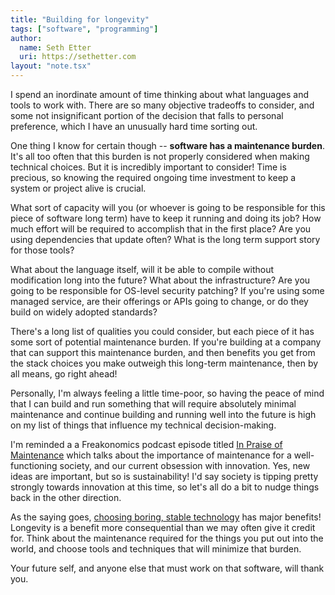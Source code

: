 ```yaml
---
title: "Building for longevity"
tags: ["software", "programming"]
author:
  name: Seth Etter
  uri: https://sethetter.com
layout: "note.tsx"
---
```


I spend an inordinate amount of time thinking about what languages and tools to work with. There are so many objective tradeoffs to consider, and some not insignificant portion of the decision that falls to personal preference, which I have an unusually hard time sorting out.

One thing I know for certain though -- **software has a maintenance burden**. It's all too often that this burden is not properly considered when making technical choices. But it is incredibly important to consider! Time is precious, so knowing the required ongoing time investment to keep a system or project alive is crucial.

What sort of capacity will you (or whoever is going to be responsible for this piece of software long term) have to keep it running and doing its job? How much effort will be required to accomplish that in the first place? Are you using dependencies that update often? What is the long term support story for those tools?

What about the language itself, will it be able to compile without modification long into the future? What about the infrastructure? Are you going to be responsible for OS-level security patching? If you're using some managed service, are their offerings or APIs going to change, or do they build on widely adopted standards?

There's a long list of qualities you could consider, but each piece of it has some sort of potential maintenance burden. If you're building at a company that can support this maintenance burden, and then benefits you get from the stack choices you make outweigh this long-term maintenance, then by all means, go right ahead!

Personally, I'm always feeling a little time-poor, so having the peace of mind that I can build and run something that will require absolutely minimal maintenance and continue building and running well into the future is high on my list of things that influence my technical decision-making.

I'm reminded a a Freakonomics podcast episode titled [In Praise of Maintenance](https://freakonomics.com/podcast/in-praise-of-maintenance/) which talks about the importance of maintenance for a well-functioning society, and our current obsession with innovation. Yes, new ideas are important, but so is sustainability! I'd say society is tipping pretty strongly towards innovation at this time, so let's all do a bit to nudge things back in the other direction.

As the saying goes, [choosing boring, stable technology](https://boringtechnology.club) has major benefits! Longevity is a benefit more consequential than we may often give it credit for. Think about the maintenance required for the things you put out into the world, and choose tools and techniques that will minimize that burden.

Your future self, and anyone else that must work on that software, will thank you.

